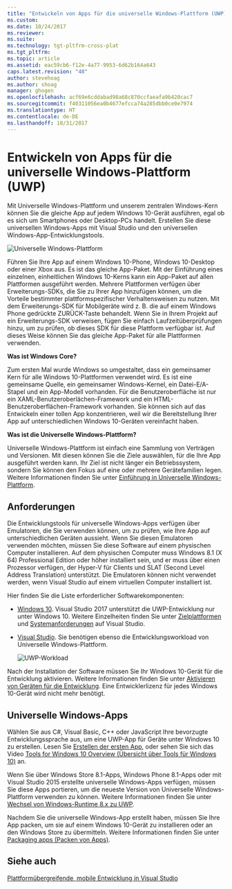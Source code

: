 ```yaml
---
title: "Entwickeln von Apps für die universelle Windows-Plattform (UWP) | Microsoft-Dokumentation"
ms.custom: 
ms.date: 10/24/2017
ms.reviewer: 
ms.suite: 
ms.technology: tgt-pltfrm-cross-plat
ms.tgt_pltfrm: 
ms.topic: article
ms.assetid: eac59cb6-f12e-4a77-9953-6d62b164a643
caps.latest.revision: "48"
author: stevehoag
ms.author: shoag
manager: ghogen
ms.openlocfilehash: acf69e6cddabad98a68c870ccfaeafa9b420cac7
ms.sourcegitcommit: f40311056ea0b4677efcca74a285dbb0ce0e7974
ms.translationtype: HT
ms.contentlocale: de-DE
ms.lasthandoff: 10/31/2017
---
```

# <a name="develop-apps-for-the-universal-windows-platform-uwp"></a>Entwickeln von Apps für die universelle Windows-Plattform (UWP)
Mit Universelle Windows-Plattform und unserem zentralen Windows-Kern können Sie die gleiche App auf jedem Windows 10-Gerät ausführen, egal ob es sich um Smartphones oder Desktop-PCs handelt. Erstellen Sie diese universellen Windows-Apps mit Visual Studio und den universellen Windows-App-Entwicklungstools.  
  
 ![Universelle Windows-Plattform](../cross-platform/media/uwp_coreextensions.png "UWP_CoreExtensions")  
  
 Führen Sie Ihre App auf einem Windows 10-Phone, Windows 10-Desktop oder einer Xbox aus. Es ist das gleiche App-Paket. Mit der Einführung eines einzelnen, einheitlichen Windows 10-Kerns kann ein App-Paket auf allen Plattformen ausgeführt werden. Mehrere Plattformen verfügen über Erweiterungs-SDKs, die Sie zu Ihrer App hinzufügen können, um die Vorteile bestimmter plattformspezifischer Verhaltensweisen zu nutzen. Mit dem Erweiterungs-SDK für Mobilgeräte wird z. B. die auf einem Windows Phone gedrückte ZURÜCK-Taste behandelt. Wenn Sie in Ihrem Projekt auf ein Erweiterungs-SDK verweisen, fügen Sie einfach Laufzeitüberprüfungen hinzu, um zu prüfen, ob dieses SDK für diese Plattform verfügbar ist. Auf dieses Weise können Sie das gleiche App-Paket für alle Plattformen verwenden.  
  
 **Was ist Windows Core?**  
  
 Zum ersten Mal wurde Windows so umgestaltet, dass ein gemeinsamer Kern für alle Windows 10-Plattformen verwendet wird. Es ist eine gemeinsame Quelle, ein gemeinsamer Windows-Kernel, ein Datei-E/A-Stapel und ein App-Modell vorhanden. Für die Benutzeroberfläche ist nur ein XAML-Benutzeroberlächen-Framework und ein HTML-Benutzeroberflächen-Framework vorhanden. Sie können sich auf das Entwickeln einer tollen App konzentrieren, weil wir die Bereitstellung Ihrer App auf unterschiedlichen Windows 10-Geräten vereinfacht haben.  
  
 **Was ist die Universelle Windows-Plattform?**  
  
Universelle Windows-Plattform ist einfach eine Sammlung von Verträgen und Versionen. Mit diesen können Sie die Ziele auswählen, für die Ihre App ausgeführt werden kann. Ihr Ziel ist nicht länger ein Betriebssystem, sondern Sie können den Fokus auf eine oder mehrere Gerätefamilien legen. Weitere Informationen finden Sie unter [Einführung in Universelle Windows-Plattform](/windows/uwp/get-started/universal-application-platform-guide).  
  
## <a name="requirements"></a>Anforderungen  
 Die Entwicklungstools für universelle Windows-Apps verfügen über Emulatoren, die Sie verwenden können, um zu prüfen, wie Ihre App auf unterschiedlichen Geräten aussieht. Wenn Sie diesen Emulatoren verwenden möchten, müssen Sie diese Software auf einem physischen Computer installieren. Auf dem physischen Computer muss Windows 8.1 (X 64) Professional Edition oder höher installiert sein, und er muss über einen Prozessor verfügen, der Hyper-V für Clients und SLAT (Second Level Address Translation) unterstützt. Die Emulatoren können nicht verwendet werden, wenn Visual Studio auf einem virtuellen Computer installiert ist.  
  
 Hier finden Sie die Liste erforderlicher Softwarekomponenten:  
  
-   [Windows 10](http://windows.microsoft.com/windows/downloads). Visual Studio 2017 unterstützt die UWP-Entwicklung nur unter Windows 10. Weitere Einzelheiten finden Sie unter [Zielplattformen](https://www.visualstudio.com/productinfo/vs2017-compatibility-vs) und [Systemanforderungen](https://www.visualstudio.com/en-us/productinfo/vs2017-system-requirements-vs) auf Visual Studio.   
  
-   [Visual Studio](https://www.visualstudio.com/downloads/). Sie benötigen ebenso die Entwicklungsworkload von Universelle Windows-Plattform.  

     ![UWP-Workload](media/uwp_workload.png)
  
Nach der Installation der Software müssen Sie Ihr Windows 10-Gerät für die Entwicklung aktivieren. Weitere Informationen finden Sie unter [Aktivieren von Geräten für die Entwicklung](/windows/uwp/get-started/enable-your-device-for-development). Eine Entwicklerlizenz für jedes Windows 10-Gerät wird nicht mehr benötigt.  
    
## <a name="universal-windows-apps"></a>Universelle Windows-Apps  
Wählen Sie aus C#, Visual Basic, C++ oder JavaScript Ihre bevorzugte Entwicklungssprache aus, um eine UWP-App für Geräte unter Windows 10 zu erstellen. Lesen Sie [Erstellen der ersten App](/windows/uwp/get-started/your-first-app), oder sehen Sie sich das Video [Tools for Windows 10 Overview (Übersicht über Tools für Windows 10)](http://channel9.msdn.com/Series/ConnectOn-Demand/229) an.
  
Wenn Sie über Windows Store 8.1-Apps, Windows Phone 8.1-Apps oder mit Visual Studio 2015 erstellte universelle Windows-Apps verfügen, müssen Sie diese Apps portieren, um die neueste Version von Universelle Windows-Plattform verwenden zu können. Weitere Informationen finden Sie unter [Wechsel von Windows-Runtime 8.x zu UWP](/windows/uwp/porting/w8x-to-uwp-root).
  
Nachdem Sie die universelle Windows-App erstellt haben, müssen Sie Ihre App packen, um sie auf einem Windows 10-Gerät zu installieren oder an den Windows Store zu übermitteln. Weitere Informationen finden Sie unter [Packaging apps (Packen von Apps)](/windows/uwp/packaging/index).

## <a name="see-also"></a>Siehe auch
[Plattformübergreifende, mobile Entwicklung in Visual Studio](../cross-platform/cross-platform-mobile-development-in-visual-studio.md)  

